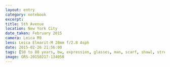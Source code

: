 ```yaml
--- 
layout: entry
category: notebook
excerpt:
title: 5th Avenue
location: New York City
date_taken: February 2015
camera: Leica M9
lens: Leica Elmarit-M 28mm f/2.8 Asph
date: 2015-02-26 21:56:00
tags: [50 to 80 years, bw, expression, glasses, man, scarf, shawl, street, subway, woman]
image: GRS-20150217-134058
---
```

